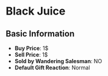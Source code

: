 # Black Juice

## Basic Information

- **Buy Price**: 1$
- **Sell Price**: 1$
- **Sold by Wandering Salesman**: NO
- **Default Gift Reaction**: Normal